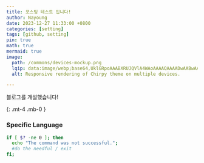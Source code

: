 ```yaml
---
title: 포스팅 테스트 입니다!
author: Nayoung
date: 2023-12-27 11:33:00 +0800
categories: [setting]
tags: [github, setting]
pin: true
math: true
mermaid: true
image:
  path: /commons/devices-mockup.png
  lqip: data:image/webp;base64,UklGRpoAAABXRUJQVlA4WAoAAAAQAAAADwAABwAAQUxQSDIAAAARL0AmbZurmr57yyIiqE8oiG0bejIYEQTgqiDA9vqnsUSI6H+oAERp2HZ65qP/VIAWAFZQOCBCAAAA8AEAnQEqEAAIAAVAfCWkAALp8sF8rgRgAP7o9FDvMCkMde9PK7euH5M1m6VWoDXf2FkP3BqV0ZYbO6NA/VFIAAAA
  alt: Responsive rendering of Chirpy theme on multiple devices.

---
```


블로그를 개설했습니다!

{: .mt-4 .mb-0 }



### Specific Language

```bash
if [ $? -ne 0 ]; then
  echo "The command was not successful.";
  #do the needful / exit
fi;
```

### 

